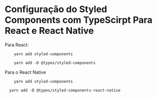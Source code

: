 # Configuração do Styled Components com TypeScirpt Para React e React Native

  Para React: 
  ```console
      yarn add styled-components
   ```
  
  ```console
      yarn add -D @types/styled-components 
  ```
  
  Para o React Native
  
  ```console
      yarn add styled-components
  ```
  
  ```console
    yarn add -D @types/styled-components-react-native
  ```
  


